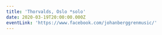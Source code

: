 ```yaml
---
title: 'Thorvalds, Oslo *solo'
date: 2020-03-19T20:00:00.000Z
eventLink: 'https://www.facebook.com/johanberggrenmusic/'
---
```


